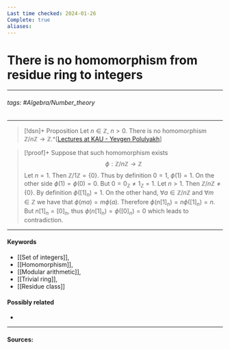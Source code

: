 ```yaml
---
Last time checked: 2024-01-26
Complete: true
aliases:
---
```

# There is no homomorphism from residue ring to integers
***
###### tags: #Algebra/Number_theory 
***
>[!dsn]+ Proposition
>Let $n\in\mathbb{Z}$, $n>0$. There is no homomorphism $\mathbb{Z}/n\mathbb{Z}\to\mathbb{Z}$.^[[Lectures at KAU - Yevgen Polulyakh](https://drive.google.com/drive/folders/1OBF4iFXhiyJQ2lVaDTRnDEnyDf6hImIg)]

>[!proof]+
>Suppose that such homomorphism exists
>$$\phi:\mathbb{Z}/n\mathbb{Z}\to\mathbb{Z}$$
>Let $n=1$. Then $\mathbb{Z}/1\mathbb{Z}=\{0\}$. Thus by definition $0=1$, $\phi(1)=1$. On the other side $\phi(1)=\phi(0)=0$. But $0=0_{\mathbb{Z}}\ne 1_{\mathbb{Z}}=1$.
>Let $n>1$. Then $\mathbb{Z}/n\mathbb{Z}\ne\{0\}$. By definition $\phi([1]_{n})=1$. On the other hand, $\forall a\in\mathbb{Z}/n\mathbb{Z}$ and $\forall m\in\mathbb{Z}$ we have that $\phi(ma)=m\phi(a)$.
>Therefore $\phi(n [1]_{n})=n\phi([1]_{n})=n$. But $n [1]_{n}=[0]_{n}$, thus $\phi(n [1]_{n})=\phi([0]_{n})=0$ which leads to contradiction.

***
#### Keywords
- [[Set of integers]],
- [[Homomorphism]],
- [[Modular arithmetic]],
- [[Trivial ring]],
- [[Residue class]]
#### Possibly related
- 
***
#### Sources: